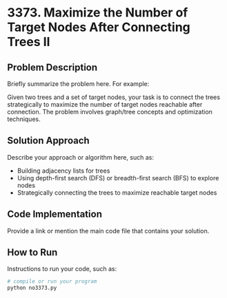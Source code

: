 # 3373. Maximize the Number of Target Nodes After Connecting Trees II

## Problem Description
Briefly summarize the problem here. For example:

Given two trees and a set of target nodes, your task is to connect the trees strategically to maximize the number of target nodes reachable after connection. The problem involves graph/tree concepts and optimization techniques.

## Solution Approach
Describe your approach or algorithm here, such as:

- Building adjacency lists for trees
- Using depth-first search (DFS) or breadth-first search (BFS) to explore nodes
- Strategically connecting the trees to maximize reachable target nodes

## Code Implementation
Provide a link or mention the main code file that contains your solution.

## How to Run
Instructions to run your code, such as:

```bash  
# compile or run your program  
python no3373.py  
